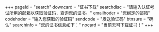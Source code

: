 +++
pageId = "search"
downcard = "证书下载"
searchdisc = "请输入认证考试所用的邮箱以获取验证码，查询您的证书。"
emailhoder = "您绑定的邮箱"
codehoder = "输入您获取的验证码"
sendcode = "发送验证码"
btnsure = "确认"
searchinfo = "您的证书信息如下："
nocard = "当前无可下载证书！"
+++